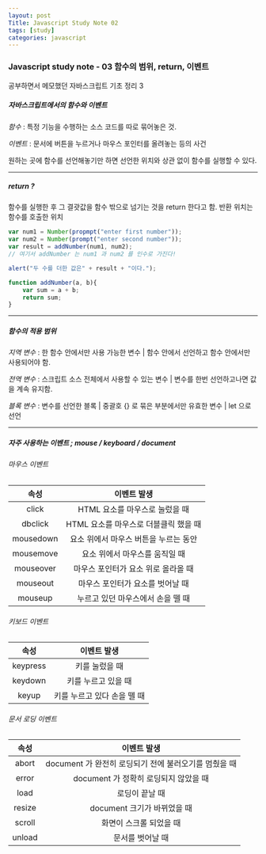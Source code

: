 ```yaml
---
layout: post
Title: Javascript Study Note 02
tags: [study]
categories: javascript
---
```


### Javascript study note - 03 함수의 범위, return, 이벤트



공부하면서 메모했던 자바스크립트 기초 정리 3







##### 자바스크립트에서의 함수와 이벤트

*함수* : 특정 기능을 수행하는 소스 코드를 따로 묶어놓은 것.

*이벤트* : 문서에 버튼을 누르거나 마우스 포인터를 올려놓는 등의 사건

원하는 곳에 함수를 선언해놓기만 하면 선언한 위치와 상관 없이 함수를 실행할 수 있다.





<hr>



##### return ?

함수를 실행한 후 그 결괏값을 함수 밖으로 넘기는 것을 return 한다고 함. 반환 위치는 함수를 호출한 위치

``` javascript
var num1 = Number(propmpt("enter first number"));
var num2 = Number(prompt("enter second number"));
var result = addNumber(num1, num2);
// 여기서 addNumber 는 num1 과 num2 를 인수로 가진다! 

alert("두 수를 더한 값은" + result + "이다.");

function addNumber(a, b){
    var sum = a + b;
    return sum;
}
```





<hr>



##### 함수의 적용 범위

*지역 변수*  : 한 함수 안에서만 사용 가능한 변수 | 함수 안에서 선언하고 함수 안에서만 사용되어야 함.

*전역 변수* : 스크립트 소스 전체에서 사용할 수 있는 변수 | 변수를 한번 선언하고나면 값을 계속 유지함.

*블록 변수* : 변수를 선언한 블록 | 중괄호 {} 로 묶은 부분에서만 유효한 변수 | let 으로 선언 





<hr>

##### 자주 사용하는 이벤트 ; mouse / keyboard / document

###### 마우스 이벤트

|   속성    |              이벤트 발생              |
| :-------: | :-----------------------------------: |
|   click   |    HTML 요소를 마우스로 눌렀을 때     |
|  dbclick  | HTML 요소를 마우스로 더블클릭 했을 때 |
| mousedown | 요소 위에서 마우스 버튼을 누르는 동안 |
| mousemove |    요소 위에서 마우스를 움직일 때     |
| mouseover |  마우스 포인터가 요소 위로 올라올 때  |
| mouseout  |   마우스 포인터가 요소를 벗어날 때    |
|  mouseup  |   누르고 있던 마우스에서 손을 뗄 때   |

  

###### 키보드 이벤트

|   속성   |         이벤트 발생         |
| :------: | :-------------------------: |
| keypress |       키를 눌렀을 때        |
| keydown  |     키를 누르고 있을 때     |
|  keyup   | 키를 누르고 있다 손을 뗄 때 |

  

###### 문서 로딩 이벤트

|  속성  |                      이벤트 발생                      |
| :----: | :---------------------------------------------------: |
| abort  | document 가 완전히 로딩되기 전에 불러오기를 멈췄을 때 |
| error  |         document 가 정확히 로딩되지 않았을 때         |
|  load  |                    로딩이 끝날 때                     |
| resize |              document 크기가 바뀌었을 때              |
| scroll |                화면이 스크롤 되었을 때                |
| unload |                   문서를 벗어날 때                    |

